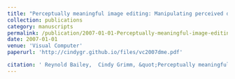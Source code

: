 ```yaml
---
title: "Perceptually meaningful image editing: Manipulating perceived depth and creating the illusion of motion in 2D images"
collection: publications
category: manuscripts
permalink: /publication/2007-01-01-Perceptually-meaningful-image-editing-Manipulating-perceived-depth-and-creating-the-illusion-of-motion-in-2D-images
date: 2007-01-01
venue: 'Visual Computer'
paperurl: 'http://cindygr.github.io/files/vc2007dme.pdf'

citation: ' Reynold Bailey,  Cindy Grimm, &quot;Perceptually meaningful image editing: Manipulating perceived depth and creating the illusion of motion in 2D images.&quot; Visual Computer, 2007.'
---
```


